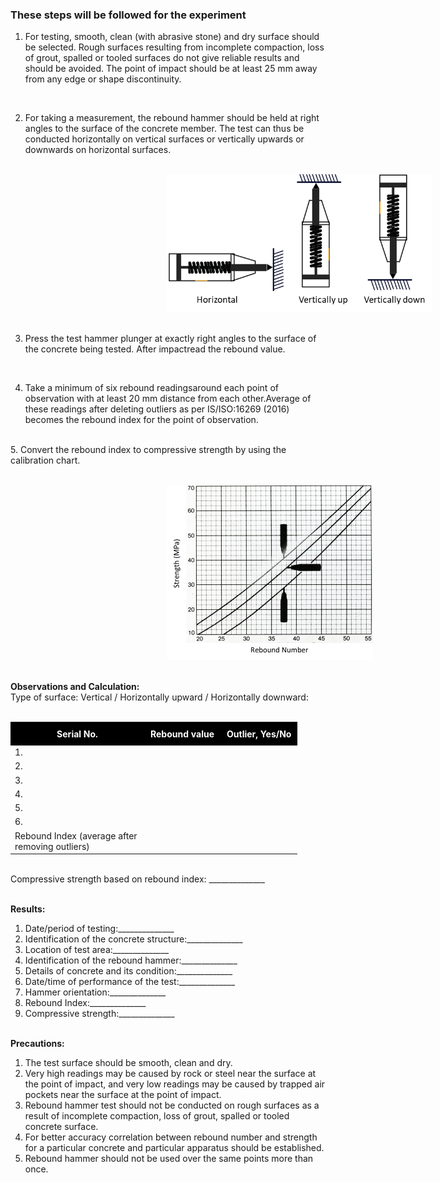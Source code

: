 ### These steps will be followed for the experiment
1.  For testing, smooth, clean (with abrasive stone) and dry surface should be selected. Rough surfaces resulting from incomplete compaction, loss of grout, spalled or tooled surfaces do not give reliable results and should be avoided. The point of impact should be at least 25 mm away from any edge or shape discontinuity.
<br>

2.  For taking a measurement, the rebound hammer should be held at right angles to the surface of the concrete member. The test can thus be conducted horizontally on vertical surfaces or vertically upwards or downwards on horizontal surfaces.
<br><br>

<img src="images/t2.png" height="220px" style="margin-left: 250px; margin-right: 250px;"><br><br>

3.  Press the test hammer plunger at exactly right angles to the surface of the concrete being tested. After impactread the rebound value.
<br>

4.  Take a minimum of six rebound readingsaround each point of observation with at least 20 mm distance from each other.Average of these readings after deleting outliers as per IS/ISO:16269 (2016) becomes the rebound index for the point of observation.
<br>
5.  Convert the rebound index to compressive strength by using the calibration chart.
<br><br>

<img src="images/t3.png" height="280px"  style="margin-left: 250px; margin-right: 250px;"><br><br>

<strong>Observations and Calculation:</strong>
<br>
Type of surface: Vertical / Horizontally upward / Horizontally downward:
<br><br>
<table>
    <tr style="background-color: #000; color: #FFF;">
        <th style="text-align : center; padding:10px; width: 60px;">Serial No.</th>
        <th style="text-align : center; padding:10px; ">Rebound value</th>
        <th style="text-align : center; padding:10px; ">Outlier, Yes/No</th>
    </tr>
    <tr>
        <td>1.</td><td  ></td><td ></td>
    </tr>
    <tr>
        <td>2.</td><td ></td><td ></td>
    </tr>
    <tr>
        <td>3.</td><td ></td><td ></td>
    </tr>
    <tr>
        <td>4.</td><td ></td><td ></td>
    </tr>
    <tr>
        <td>5.</td><td ></td><td ></td>
    </tr>
    <tr>
        <td>6.</td><td ></td><td ></td>
    </tr>
    <tr>
        <td width="200px">Rebound Index (average after removing outliers)</td><td ></td><td ></td>
    </tr>
</table>
<br>
Compressive strength based on rebound index: ______________
<br><br>

<strong>Results:</strong><br>
1.  Date/period of testing:______________<br>
2.  Identification of the concrete structure:______________<br>
3.  Location of test area:______________<br>
4.  Identification of the rebound hammer:______________<br>
5.  Details of concrete and its condition:______________<br>
6.  Date/time of performance of the test:______________<br>
7.  Hammer orientation:______________<br>
8.  Rebound Index:______________<br>
9.  Compressive strength:______________
<br><br>

<strong>Precautions:</strong><br>
1.  The test surface should be smooth, clean and dry.<br>
2.  Very high readings may be caused by rock or steel near the surface at the point of impact, and very low readings may be caused by trapped air pockets near the surface at the point of impact.<br>
3.  Rebound hammer test should not be conducted on rough surfaces as a result of incomplete compaction, loss of grout, spalled or tooled concrete surface.<br>
4.  For better accuracy correlation between rebound number and strength for a particular concrete and particular apparatus should be established.<br>
5.  Rebound hammer should not be used over the same points more than once.<br>


